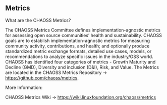 ## Metrics

What are the CHAOSS Metrics?

The CHAOSS Metrics Committee defines implementation-agnostic metrics for assessing open source communities’ health and sustainability. CHAOSS goals are to establish implementation-agnostic metrics for measuring community activity, contributions, and health; and optionally produce standardized metric exchange formats, detailed use cases, models, or recommendations to analyze specific issues in the industry/OSS world. CHAOSS has identified four categories of metrics - Growth Maturity and Decline (GMD), Diversity and inclusion (D&I), Risk, and Value. The Metrics are located in the CHAOSS Metrics Repository → https://github.com/chaoss/metrics.

More Information:

CHAOSS Metrics Wiki → https://wiki.linuxfoundation.org/chaoss/metrics
